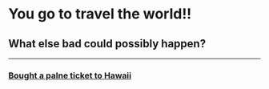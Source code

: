 # You go to travel the world!!
## What else bad could possibly happen?
---
### [Bought a palne ticket to Hawaii](../planecrash/planecrash.md)